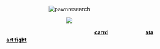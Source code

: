 <p align="center"> <img src="https://komarev.com/ghpvc/?username=pawnresearch&label=iTrapped&color=c6ecf3&style=square" alt="pawnresearch" /> </p>

<p align="center">
  
  <img src="https://media.discordapp.net/attachments/859746559797100544/1387755022376505484/CQvMEyA65hVzIAS0CBAdLRsgYB5AkTHvGIOhIAWAaKj5YM1EDBPgOiYV8yBENAiQHS0fLAGAuYJEB3zijkQAloEiI6WD9ZAwDwBomNeMQdCQIsA0dHywRoImCdAdMwr5kAIaBEgOloWAMB8wSIjnnFHAgBLQJER8sHayBgngDRMaYAyGgRYDoaPlgDQTMEyA65hVzIAS0CBAdLRsgYB5AkTHvGIOhIAWAaKj5YM1EDBPgOiYV8yBENAiQHS0fLAGAuYJEB3zijkQAloEiI6WD9ZAwDwBomNeMQdCQIsA0dHywRoImCdAdMwr5kAIaBEgOloWAMB8wSIjnnFHAgBLQJER8sHayBgnsBfiokJZaJCYZUAAAAASUVORK5CYII.png?ex=685e7f14&is=685d2d94&hm=e0f31c9b98e68202bc6d3b356c938bac77321a6cd0efb2f97c2fe288afc883d7&=&format=webp&quality=lossless" />
  
</p>

　⠀　⠀　⠀　⠀　⠀　⠀　⠀　⠀　⠀　⠀　⠀ 　⠀⠀⠀ **[carrd](https://dth13.carrd.co) 　⠀　⠀　⠀　⠀[ata](https://ichance.atabook.org/) 　⠀　　⠀⠀　⠀[art fight](https://artfight.net/~DTH13_)**

